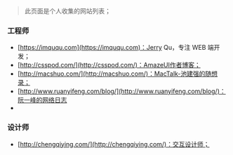 > 此页面是个人收集的网站列表；

### 工程师

- [https://imququ.com](https://imququ.com)：Jerry Qu，专注 WEB 端开发；
- [http://csspod.com/](http://csspod.com/)：AmazeUI作者博客；
- [http://macshuo.com/](http://macshuo.com/)：MacTalk-池建强的随想录；
- [http://www.ruanyifeng.com/blog/](http://www.ruanyifeng.com/blog/)：阮一峰的网络日志
- 

### 设计师

- [http://chengqiying.com/](http://chengqiying.com/)：交互设计师；